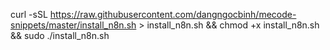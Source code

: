 curl -sSL https://raw.githubusercontent.com/dangngocbinh/mecode-snippets/master/install_n8n.sh > install_n8n.sh && chmod +x install_n8n.sh && sudo ./install_n8n.sh
